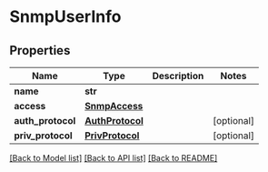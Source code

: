 # SnmpUserInfo

## Properties
Name | Type | Description | Notes
------------ | ------------- | ------------- | -------------
**name** | **str** |  | 
**access** | [**SnmpAccess**](SnmpAccess.md) |  | 
**auth_protocol** | [**AuthProtocol**](AuthProtocol.md) |  | [optional] 
**priv_protocol** | [**PrivProtocol**](PrivProtocol.md) |  | [optional] 

[[Back to Model list]](../README.md#documentation-for-models) [[Back to API list]](../README.md#documentation-for-api-endpoints) [[Back to README]](../README.md)


